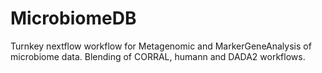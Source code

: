 # MicrobiomeDB
Turnkey nextflow workflow for Metagenomic and MarkerGeneAnalysis of microbiome data. Blending of CORRAL, humann and DADA2 workflows.
